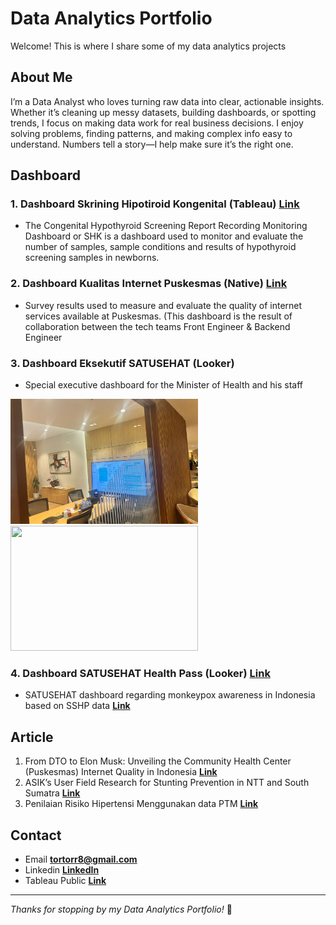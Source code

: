 # Data Analytics Portfolio

Welcome! This is where I share some of my data analytics projects

## About Me

<!--Hi, I'm **viktor** Just some random dude trying to survive in this world.
Below here is some example from my work-->
I’m a Data Analyst who loves turning raw data into clear, actionable insights. Whether it’s cleaning up messy datasets, building dashboards, or spotting trends, I focus on making data work for real business decisions.
I enjoy solving problems, finding patterns, and making complex info easy to understand. Numbers tell a story—I help make sure it’s the right one.

## Dashboard
### 1. Dashboard Skrining Hipotiroid Kongenital (Tableau) **[Link](https://satusehat.kemkes.go.id/data/dashboard/356410b6-2335-4d54-9099-aa16a51498e1)**
- The Congenital Hypothyroid Screening Report Recording Monitoring Dashboard or SHK is a dashboard used to monitor and evaluate the number of samples, sample conditions and results of hypothyroid screening samples in newborns.
### 2. Dashboard Kualitas Internet Puskesmas (Native) **[Link](https://satusehat.kemkes.go.id/data/dashboard/2698b2e4-ec08-471f-aa71-ff3d05927600)**
- Survey results used to measure and evaluate the quality of internet services available at Puskesmas. (This dashboard is the result of collaboration between the tech teams Front Engineer & Backend Engineer
### 3. Dashboard Eksekutif SATUSEHAT (Looker)
- Special executive dashboard for the Minister of Health and his staff
 <img src="https://github.com/tortorr/Portfolio/blob/main/image/dash_eksekutif1.jpg?raw=true" width="300" height="200">
 <img src="https://github.com/tortorr/Portfolio/blob/main/image/dash_eksekutif2e.jpg?raw=true" width=300 height="200">
<!--![alt text](https://github.com/tortorr/Viktor/blob/main/image/dash_eksekutif1.jpg?raw=true)-->

### 4. Dashboard SATUSEHAT Health Pass (Looker) **[Link](https://lookerstudio.google.com/reporting/1355e0b1-303c-4569-b503-a52b225de0ea)**
- SATUSEHAT dashboard regarding monkeypox awareness in Indonesia based on SSHP data **[Link](https://sshp.kemkes.go.id/)**

## Article
1. From DTO to Elon Musk: Unveiling the Community Health Center (Puskesmas) Internet Quality in Indonesia **[Link](https://medium.com/@dtokemkes/from-dto-to-elon-musk-unveiling-the-community-health-center-puskesmas-internet-quality-in-cdb506e1e38d)**
2. ASIK’s User Field Research for Stunting Prevention in NTT and South Sumatra **[Link](https://medium.com/@dtokemkes/asiks-user-field-research-for-stunting-prevention-in-ntt-and-south-sumatra-dc25fa514d75)**
3. Penilaian Risiko Hipertensi Menggunakan data PTM **[Link](https://github.com/tortorr/Portfolio/blob/main/Hipertensi%20risk%20scoring%20based%20on%20PTM%20data.md)**

## Contact
- Email **tortorr8@gmail.com**
- Linkedin **[LinkedIn](https://www.linkedin.com/in/viktorwibowo/)**
- Tableau Public **[Link](https://public.tableau.com/app/profile/viktor8620/vizzes)**

---
*Thanks for stopping by my Data Analytics Portfolio!* 🚀
